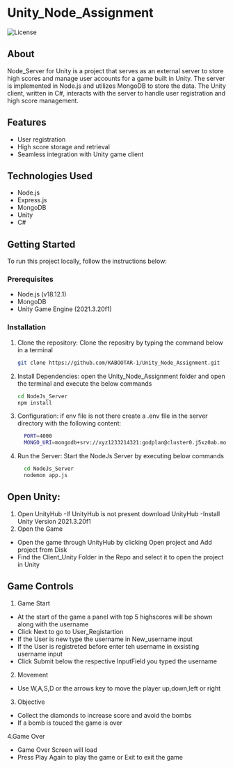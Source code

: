 # Unity_Node_Assignment

![License](https://img.shields.io/badge/License-MIT-blue.svg)

## About

Node_Server for Unity is a project that serves as an external server to store high scores and manage user accounts for a game built in Unity. The server is implemented in Node.js and utilizes MongoDB to store the data. The Unity client, written in C#, interacts with the server to handle user registration and high score management.

## Features

- User registration
- High score storage and retrieval
- Seamless integration with Unity game client

## Technologies Used

- Node.js
- Express.js
- MongoDB
- Unity
- C#

## Getting Started

To run this project locally, follow the instructions below:

### Prerequisites

- Node.js (v18.12.1)
- MongoDB 
- Unity Game Engine (2021.3.20f1)

### Installation

1. Clone the repository:
   Clone the repositry by typing the command below in a terminal
   ```bash
   git clone https://github.com/KABOOTAR-1/Unity_Node_Assignment.git

2. Install Dependencies:
     open the Unity_Node_Assignment folder and open the terminal and execute the below commands
      ```bash
      cd NodeJs_Server
      npm install

4. Configuration:
   if env file is not there create a .env file in the server directory with the following content:
    
     ```bash
       PORT=4000
       MONGO_URI=mongodb+srv://xyz1233214321:godplan@cluster0.j5xz0ab.mongodb.net/

 5. Run the Server:
    Start the NodeJs Server by executing below commands
   
      ```bash
        cd NodeJs_Server
        nodemon app.js
##  Open Unity: 
 1. Open UnityHub
 -If UnityHub is not present download UnityHub
 -Install Unity Version 2021.3.20f1
 2. Open the Game
 - Open the game through UnityHub by clicking Open project and Add project from Disk
 - Find the Client_Unity Folder in the Repo and select it to open the project in Unity


## Game Controls

1. Game Start
- At the start of the game a panel with top 5 highscores will be shown along with the username
- Click Next to go to User_Registartion
- If the User is new type the username in New_username input
- If the User is registreted before enter teh username in exsisting username input
- Click Submit below the respective InputField you typed the username

2. Movement
- Use W,A,S,D or the arrows key to move the player up,down,left or right

3. Objective
- Collect the diamonds to increase score and avoid the bombs
- If a bomb is touced the game is over

4.Game Over
- Game Over Screen will load
- Press Play Again to play the game or Exit to exit the game



 
